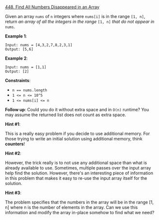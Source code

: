 [448. Find All Numbers Disappeared in an Array](https://leetcode.com/problems/find-all-numbers-disappeared-in-an-array/)

Given an array `nums` of `n` integers where `nums[i]` is in the range `[1, n]`, return *an array of all the integers in the range* `[1, n]` *that do not appear in* `nums`.

**Example 1**:
```
Input: nums = [4,3,2,7,8,2,3,1]
Output: [5,6]
```

**Example 2**:
```
Input: nums = [1,1]
Output: [2]
```

**Constraints**:

* `n == nums.length`
* `1 <= n <= 10^5`
* `1 <= nums[i] <= n`
 

**Follow up**: Could you do it without extra space and in `O(n)` runtime? You may assume the returned list does not count as extra space.

**Hint #1**:

This is a really easy problem if you decide to use additional memory. For those trying to write an initial solution using additional memory, think **counters**!

**Hint #2**:

However, the trick really is to not use any additional space than what is already available to use. Sometimes, multiple passes over the input array help find the solution. However, there's an interesting piece of information in this problem that makes it easy to re-use the input array itself for the solution.

**Hint #3**:


The problem specifies that the numbers in the array will be in the range [1, n] where n is the number of elements in the array. Can we use this information and modify the array in-place somehow to find what we need?